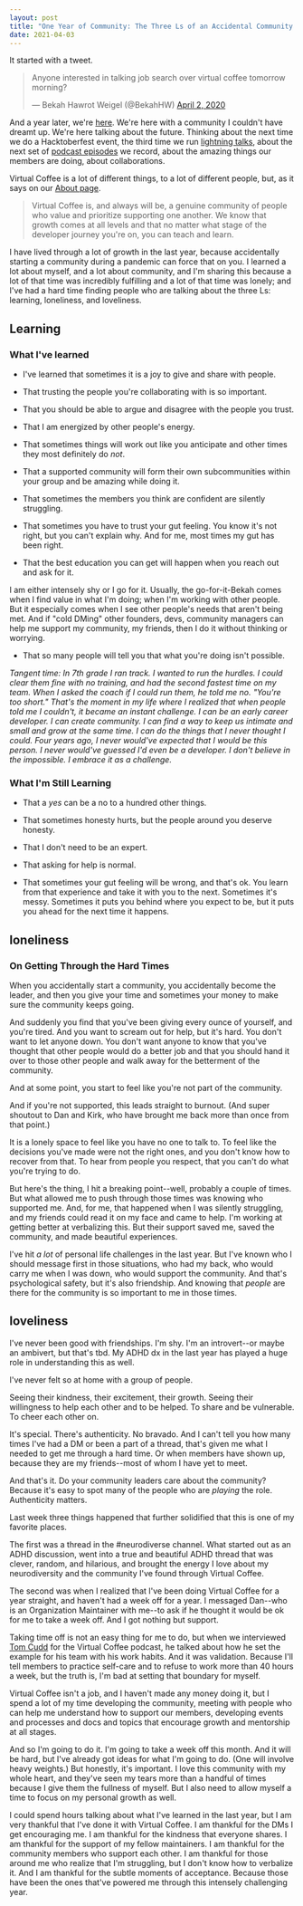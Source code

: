 ```yaml
---
layout: post
title: "One Year of Community: The Three Ls of an Accidental Community Creator"
date: 2021-04-03
---
```


It started with a tweet.

<blockquote class="twitter-tweet"><p lang="en" dir="ltr">Anyone interested in talking job search over virtual coffee tomorrow morning?</p>&mdash; Bekah Hawrot Weigel (@BekahHW) <a href="https://twitter.com/BekahHW/status/1245829083025428481?ref_src=twsrc%5Etfw">April 2, 2020</a></blockquote> <script async src="https://platform.twitter.com/widgets.js" charset="utf-8"></script>

And a year later, we're [here](https://virtualcoffee.io/). We're here with a community I couldn't have dreamt up. We're here talking about the future. Thinking about the next time we do a Hacktoberfest event, the third time we run [lightning talks](youtube.com/watch?v=UQl8q09BpiA&list=PLh9uT23TA65infGqUUaVibI0IssI0G6NY), about the next set of [podcast episodes](https://virtualcoffee.io/podcast/) we record, about the amazing things our members are doing, about collaborations.

Virtual Coffee is a lot of different things, to a lot of different people, but, as it says on our [About page](https://virtualcoffee.io/about/).

> Virtual Coffee is, and always will be, a genuine community of people who value and prioritize supporting one another. We know that growth comes at all levels and that no matter what stage of the developer journey you're on, you can teach and learn.

I have lived through a lot of growth in the last year, because accidentally starting a community during a pandemic can force that on you. I learned a lot about myself, and a lot about community, and I'm sharing this because a lot of that time was incredibly fulfilling and a lot of that time was lonely; and I've had a hard time finding people who are talking about the three Ls: learning, loneliness, and loveliness.

## Learning
### What I've learned

- I've learned that sometimes it is a joy to give and share with people.

- That trusting the people you're collaborating with is so important.

- That you should be able to argue and disagree with the people you trust.

- That I am energized by other people's energy.

- That sometimes things will work out like you anticipate and other times they most definitely do _not_.

- That a supported community will form their own subcommunities within your group and be amazing while doing it.

- That sometimes the members you think are confident are silently struggling.

- That sometimes you have to trust your gut feeling. You know it's not right, but you can't explain why. And for me, most times my gut has been right.

- That the best education you can get will happen when you reach out and ask for it. 

I am either intensely shy or I go for it. Usually, the go-for-it-Bekah comes when I find value in what I'm doing; when I'm working with other people. But it especially comes when I see other people's needs that aren't being met. And if "cold DMing" other founders, devs, community managers can help me support my community, my friends, then I do it without thinking or worrying. 

- That so many people will tell you that what you're doing isn't possible. 

_Tangent time: In 7th grade I ran track. I wanted to run the hurdles. I could clear them fine with no training, and had the second fastest time on my team. When I asked the coach if I could run them, he told me no. "You're too short." That's the moment in my life where I realized that when people told me I couldn't, it became an instant challenge. I can be an early career developer. I can create community. I can find a way to keep us intimate and small and grow at the same time. I can do the things that I never thought I could. Four years ago, I never would've expected that I would be this person. I never would've guessed I'd even be a developer. I don't believe in the impossible. I embrace it as a challenge._

### What I'm Still Learning

- That a _yes_ can be a no to a hundred other things.

- That sometimes honesty hurts, but the people around you deserve honesty.

- That I don't need to be an expert.

- That asking for help is normal.

- That sometimes your gut feeling will be wrong, and that's ok. You learn from that experience and take it with you to the next. Sometimes it's messy. Sometimes it puts you behind where you expect to be, but it puts you ahead for the next time it happens.

## loneliness
### On Getting Through the Hard Times

When you accidentally start a community, you accidentally become the leader, and then you give your time and sometimes your money to make sure the community keeps going. 

And suddenly you find that you've been giving every ounce of yourself, and you're tired. And you want to scream out for help, but it's hard. You don't want to let anyone down. You don't want anyone to know that you've thought that other people would do a better job and that you should hand it over to those other people and walk away for the betterment of the community. 

And at some point, you start to feel like you're not part of the community. 

And if you're not supported, this leads straight to burnout. (And super shoutout to Dan and Kirk, who have brought me back more than once from that point.)

It is a lonely space to feel like you have no one to talk to. To feel like the decisions you've made were not the right ones, and you don't know how to recover from that. To hear from people you respect, that you can't do what you're trying to do. 

But here's the thing, I hit a breaking point--well, probably a couple of times. But what allowed me to push through those times was knowing who supported me. And, for me, that happened when I was silently struggling, and my friends could read it on my face and came to help. I'm working at getting better at verbalizing this. But their support saved me, saved the community, and made beautiful experiences.

I've hit _a lot_ of personal life challenges in the last year. But I've known who I should message first in those situations, who had my back, who would carry me when I was down, who would support the community. And that's psychological safety, but it's also friendship. And knowing that _people_ are there for the community is so important to me in those times.

## loveliness

I've never been good with friendships. I'm shy. I'm an introvert--or maybe an ambivert, but that's tbd. My ADHD dx in the last year has played a huge role in understanding this as well. 

I've never felt so at home with a group of people. 

Seeing their kindness, their excitement, their growth. Seeing their willingness to help each other and to be helped. To share and be vulnerable. To cheer each other on. 

It's special. There's authenticity. No bravado. And I can't tell you how many times I've had a DM or been a part of a thread, that's given me what I needed to get me through a hard time. Or when members have shown up, because they are my friends--most of whom I have yet to meet.

And that's it. Do your community leaders care about the community? Because it's easy to spot many of the people who are _playing_ the role. Authenticity matters.

Last week three things happened that further solidified that this is one of my favorite places. 

The first was a thread in the #neurodiverse channel. What started out as an ADHD discussion, went into a true and beautiful ADHD thread that was clever, random, and hilarious, and brought the energy I love about my neurodiversity and the community I've found through Virtual Coffee.

The second was when I realized that I've been doing Virtual Coffee for a year straight, and haven't had a week off for a year. I messaged Dan--who is an Organization Maintainer with me--to ask if he thought it would be ok for me to take a week off. And I got nothing but support.

Taking time off is not an easy thing for me to do, but when we interviewed [Tom Cudd](https://twitter.com/tomcudd) for the Virtual Coffee podcast, he talked about how he set the example for his team with his work habits. And it was validation. Because I'll tell members to practice self-care and to refuse to work more than 40 hours a week, but the truth is, I'm bad at setting that boundary for myself. 

Virtual Coffee isn't a job, and I haven't made any money doing it, but I spend a lot of my time developing the community, meeting with people who can help me understand how to support our members, developing events and processes and docs and topics that encourage growth and mentorship at all stages.

And so I'm going to do it. I'm going to take a week off this month. And it will be hard, but I've already got ideas for what I'm going to do. (One will involve heavy weights.) But honestly, it's important. I love this community with my whole heart, and they've seen my tears more than a handful of times because I give them the fullness of myself. But I also need to allow myself a time to focus on my personal growth as well.

I could spend hours talking about what I've learned in the last year, but I am very thankful that I've done it with Virtual Coffee. I am thankful for the DMs I get encouraging me. I am thankful for the kindness that everyone shares. I am thankful for the support of my fellow maintainers. I am thankful for the community members who support each other. I am thankful for those around me who realize that I'm struggling, but I don't know how to verbalize it. And I am thankful for the subtle moments of acceptance. Because those have been the ones that've powered me through this intensely challenging year.

